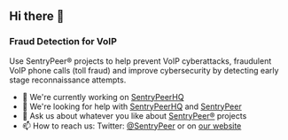 ## Hi there 👋

### Fraud Detection for VoIP

Use SentryPeer® projects to help prevent VoIP cyberattacks, fraudulent VoIP phone calls (toll fraud) and improve cybersecurity by detecting early stage reconnaissance attempts.

- 🔭 We're currently working on [SentryPeerHQ](https://github.com/SentryPeer/SentryPeerHQ)
- 🤔 We're looking for help with [SentryPeerHQ](https://github.com/SentryPeer/SentryPeerHQ) and [SentryPeer](https://github.com/SentryPeer/SentryPeer)
- 💬 Ask us about whatever you like about [SentryPeer®](https://github.com/SentryPeer) projects
- 📫 How to reach us: Twitter: [@SentryPeer](https://twitter.com/SentryPeer) or on [our website](https://sentrypeer.com/contact)

